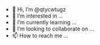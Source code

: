 - 👋 Hi, I’m @qtycwtugz
- 👀 I’m interested in ...
- 🌱 I’m currently learning ...
- 💞️ I’m looking to collaborate on ...
- 📫 How to reach me ...

<!---
qtycwtugz/qtycwtugz is a ✨ special ✨ repository because its `README.md` (this file) appears on your GitHub profile.
You can click the Preview link to take a look at your changes.
--->
